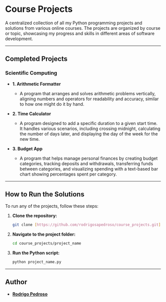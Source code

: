 # Course Projects

A centralized collection of all my Python programming projects and solutions from various online courses. The projects are organized by course or topic, showcasing my progress and skills in different areas of software development.

---

## Completed Projects

### Scientific Computing

* **1. Arithmetic Formatter**
    * A program that arranges and solves arithmetic problems vertically, aligning numbers and operators for readability and accuracy, similar to how one might do it by hand.

* **2. Time Calculator**
    * A program designed to add a specific duration to a given start time. It handles various scenarios, including crossing midnight, calculating the number of days later, and displaying the day of the week for the new time.

* **3. Budget App**
    * A program that helps manage personal finances by creating budget categories, tracking deposits and withdrawals, transferring funds between categories, and visualizing spending with a text-based bar chart showing percentages spent per category.

---

## How to Run the Solutions

To run any of the projects, follow these steps:

1.  **Clone the repository:**
    ```bash
    git clone [https://github.com/rodrigosapedroso/course_projects.git](https://github.com/rodrigosapedroso/course_projects.git)
    ```

2.  **Navigate to the project folder:**
    ```bash
    cd course_projects/project_name
    ```

3.  **Run the Python script:**
    ```bash
    python project_name.py
    ```

---

## Author

-   **[Rodrigo Pedroso](https://github.com/rodrigosapedroso)**